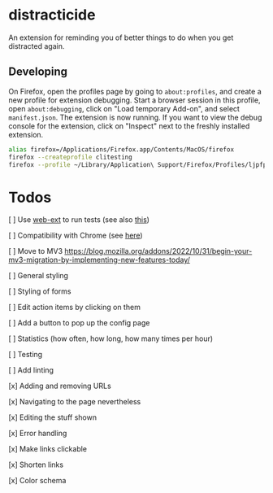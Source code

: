 # distracticide

An extension for reminding you of better things to do when you get distracted again.

## Developing

On Firefox, open the profiles page by going to `about:profiles`, and create a new profile for
extension debugging. Start a browser session in this profile, open `about:debugging`, click on "Load
temporary Add-on", and select `manifest.json`. The extension is now running. If you want to view the
debug console for the extension, click on "Inspect" next to the freshly installed extension.

```bash
alias firefox=/Applications/Firefox.app/Contents/MacOS/firefox
firefox --createprofile clitesting
firefox --profile ~/Library/Application\ Support/Firefox/Profiles/ljpfprq0.clitesting
```

# Todos

[ ] Use [web-ext](https://github.com/mozilla/web-ext) to run tests (see also [this](https://extensionworkshop.com/documentation/develop/getting-started-with-web-ext/))

[ ] Compatibility with Chrome (see [here](https://blog.shahednasser.com/making-your-extension-compatible-with-both-chrome-and-firefox/))

[ ] Move to MV3 https://blog.mozilla.org/addons/2022/10/31/begin-your-mv3-migration-by-implementing-new-features-today/

[ ] General styling

[ ] Styling of forms

[ ] Edit action items by clicking on them

[ ] Add a button to pop up the config page

[ ] Statistics (how often, how long, how many times per hour)

[ ] Testing

[ ] Add linting

[x] Adding and removing URLs

[x] Navigating to the page nevertheless

[x] Editing the stuff shown

[x] Error handling

[x] Make links clickable

[x] Shorten links

[x] Color schema
